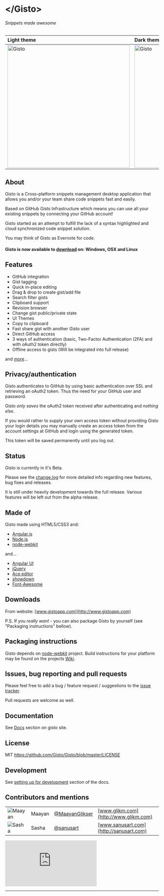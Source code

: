 # \</Gisto\>

###### Snippets made awesome

| Light theme | Dark theme |
|:------|:------|
| <img src="http://gistoapp.com/img/lite_theme.png" width="400px" alt="Gisto"> | <img src="http://gistoapp.com/img/dark_theme.png" width="400px" alt="Gisto"> |


## About

Gisto is a Cross-platform snippets management desktop application that allows you and/or your team share code snippets fast and easily.

Based on GitHub Gists Infrastructure which means you can use all your existing snippets by connecting your GitHub account!

Gisto started as an attempt to fulfill the lack of a syntax highlighted and cloud synchronized code snippet solution. 

You may think of Gisto as Evernote for code.

#### Gisto is now available to [download](https://github.com/Gisto/Gisto#downloads) on: Windows, OSX and Linux

## Features

* GitHub integration
* Gist tagging
* Quick in-place editing
* Drag & drop to create gist/add file
* Search filter gists
* Clipboard support
* Revision browser
* Change gist public/private state
* UI Themes
* Copy to clipboard
* Fast share gist with another Gisto user
* Direct GitHub access
* 3 ways of authentication (basic, Two-Factor Authentication (2FA) and with oAuth2 token directly)
* Offline access to gists (Will be integrated into full release)

and [more](http://gistoapp.com/features/)...

## Privacy/authentication

Gisto authenticates to GitHub by using basic authentication over SSL and retrieving an oAuth2 token. Thus the need for your GitHub user and password.

Gisto <em>only saves</em> the oAuth2 token received after authenticating and <em>nothing else</em>.

If you would rather to supply your own access token without providing Gisto your login details you may manually create an access token from the account settings at GitHub and login using the generated token.

This token will be saved permanently until you log out.

## Status

Gisto is currently in it's Beta.

Please see the [change.log](http://gistoapp.com/changelog/) for more detailed info regarding new features, bug fixes and releases.

It is still under heavily development towards the full release. 
Various features will be left out from the alpha release.

## Made of

Gisto made using HTML5/CSS3 and:

* [Angular.js](http://angularjs.org/) 
* [Node.js](http://nodejs.org/)
* [node-webkit](https://github.com/rogerwang/node-webkit)

and...

* [Angular UI](http://angular-ui.github.io/)
* [jQuery](http://jquery.com/)
* [Ace editor](http://ajaxorg.github.io/ace/)
* [showdown](https://github.com/coreyti/showdown)
* [Font-Awesome](http://fortawesome.github.io/Font-Awesome/)

## Downloads

From website: [www.gistoapp.com](http://www.gistoapp.com)

P.S. If you *really want* - you can also package Gisto by yourself (see "Packaging instructions" bellow).

## Packaging instructions

Gisto depends on [node-webkit](https://github.com/rogerwang/node-webkit) project. Build instructions for your platform may be found on the projects [Wiki](https://github.com/rogerwang/node-webkit/wiki/How-to-package-and-distribute-your-apps#make-a-package).

## Issues, bug reporting and pull requests

Please feel free to add a bug / feature request / suggestions to the [issue tracker]( https://github.com/Gisto/Gisto/issues).

Pull requests are welcome as well.

## Documentation

See [Docs](http://www.gistoapp.com/docs/) section on gisto site.

## License

MIT https://github.com/Gisto/Gisto/blob/master/LICENSE

## Development

See [setting up for development](http://www.gistoapp.com/docs/#doc-dev) section of the docs.

## Contributors and mentions

|||||
| ------------- |:-------------|:-----|:-----|
| ![Maayan](http://www.gravatar.com/avatar/3a615b34ef2060face8fcd481c6377e1?s=50 "Maayan") | Maayan | [@MaayanGlikser](https://twitter.com/MaayanGlikser) | [www.glikm.com](http://www.glikm.com) |
| ![Sasha](http://www.gravatar.com/avatar/7ddad1a9a1c8de452badaf82b6c30c76?s=50 "Sasha") | Sasha | [@sanusart](https://twitter.com/sanusart) | [www.sanusart.com](http://sanusart.com) |

[![Analytics](https://ga-beacon.appspot.com/UA-49967672-1/Gisto/README.md?pixel)](https://github.com/igrigorik/ga-beacon)

---
